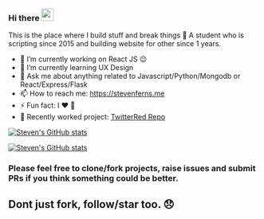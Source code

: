 ### Hi there <a href="https://www.stevenferns.me"><img src="https://media.giphy.com/media/hvRJCLFzcasrR4ia7z/giphy.gif" width="25px"/></a>
This is the place where I build stuff and break things :rofl: A student who is scripting since 2015 and building website for other since 1 years.

- 🔭 I’m currently working on React JS :wink:
- 🌱 I’m currently learning UX Design
- 💬 Ask me about anything related to Javascript/Python/Mongodb or React/Express/Flask
- 📫 How to reach me: <a href="https://www.stevenferns.me">https://stevenferns.me</a>
- ⚡ Fun fact: I :heart: :pizza:
- 🍖 Recently worked project: <a href="https://github.com/NevetsKuro/TwitterRed">TwitterRed Repo</a>

[![Steven's GitHub stats](https://github-readme-stats.vercel.app/api?username=NevetsKuro&count_private=true&show_icons=true&custom_title=Steven%27s%20Github%20Stats)](https://github.com/NevetsKuro/NevetsKuro.github.io)

[![Steven's GitHub stats](https://github-readme-stats.vercel.app/api/top-langs/?username=NevetsKuro&layout=compact)](https://github.com/NevetsKuro/NevetsKuro.github.io)

### Please feel free to clone/fork projects, raise issues and submit PRs if you think something could be better.
## Dont just fork, follow/star too. 😞 
